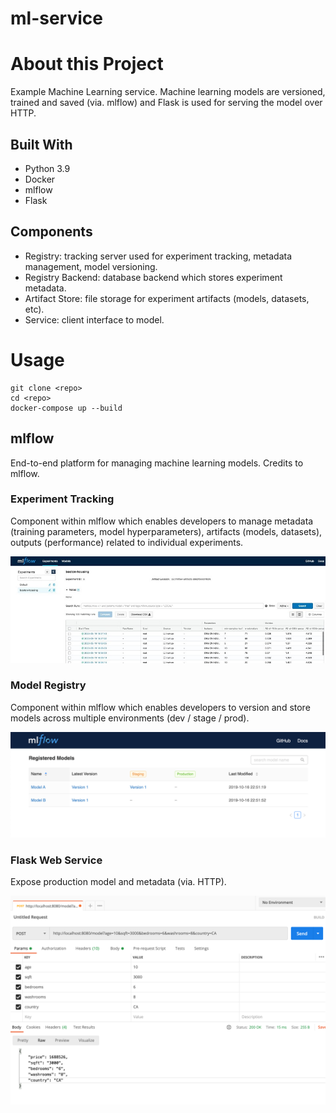 # ml-service

# About this Project
Example Machine Learning service. Machine learning models are versioned, trained and saved (via. mlflow) and Flask is used for serving the model over HTTP.

## Built With
* Python 3.9
* Docker
* mlflow
* Flask

## Components
* Registry: tracking server used for experiment tracking, metadata management, model versioning.
* Registry Backend: database backend which stores experiment metadata.
* Artifact Store: file storage for experiment artifacts (models, datasets, etc).
* Service: client interface to model.

# Usage
```
git clone <repo>
cd <repo>
docker-compose up --build
```

## mlflow
End-to-end platform for managing machine learning models. Credits to mlflow.

### Experiment Tracking
Component within mlflow which enables developers to manage metadata (training parameters, model hyperparameters), artifacts (models, datasets), outputs (performance) related to individual experiments.

![mlflow-experiment-tracking](docs/mlflow-experiment-tracking.jpeg)


### Model Registry
Component within mlflow which enables developers to version and store models across multiple environments (dev / stage / prod).

![mlflow-model-registry](docs/mlflow-model-registry.png)

### Flask Web Service
Expose production model and metadata (via. HTTP).

![ml-api](docs/ml-api.png)

